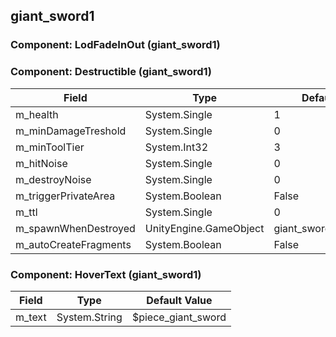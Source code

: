## giant_sword1

### Component: LodFadeInOut (giant_sword1)

### Component: Destructible (giant_sword1)

|Field|Type|Default Value|
|-----|----|-------------|
|m_health|System.Single|1|
|m_minDamageTreshold|System.Single|0|
|m_minToolTier|System.Int32|3|
|m_hitNoise|System.Single|0|
|m_destroyNoise|System.Single|0|
|m_triggerPrivateArea|System.Boolean|False|
|m_ttl|System.Single|0|
|m_spawnWhenDestroyed|UnityEngine.GameObject|giant_sword1_destruction|
|m_autoCreateFragments|System.Boolean|False|

### Component: HoverText (giant_sword1)

|Field|Type|Default Value|
|-----|----|-------------|
|m_text|System.String|$piece_giant_sword|


